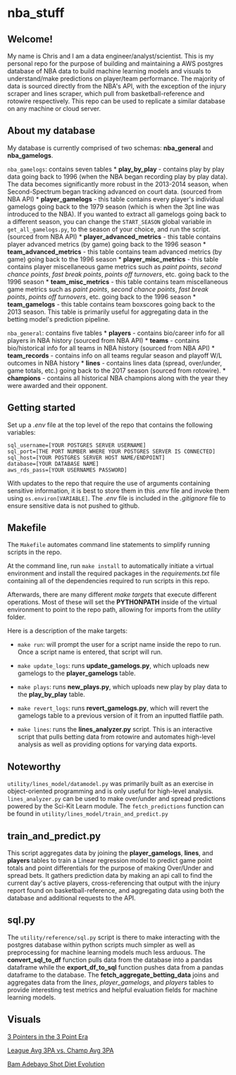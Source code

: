 # nba_stuff

## Welcome!

My name is Chris and I am a data engineer/analyst/scientist. This is my personal repo for the purpose of building and maintaining a AWS postgres database of NBA data to build machine learning models and visuals to understand/make predictions on player/team performance. The majority of data is sourced directly from the NBA's API, with the exception of the injury scraper and lines scraper, which pull from basketball-reference and rotowire respectively. This repo can be used to replicate a similar database on any machine or cloud server.

## About my database

My database is currently comprised of two schemas: **nba_general** and **nba_gamelogs**.

`nba_gamelogs`: contains seven tables
    * **play_by_play** - contains play by play data going back to 1996 (when the NBA began recording play by play data). The data becomes significantly more robust in the 2013-2014 season, when Second-Spectrum began tracking advanced on court data. (sourced from NBA API)
    * **player_gamelogs** - this table contains every player's individual gamelogs going back to the 1979 season (which is when the 3pt line was introduced to the NBA). If you wanted to extract all gamelogs going back to a different season, you can change the `START_SEASON` global variable in `get_all_gamelogs.py`, to the season of your choice, and run the script. (sourced from NBA API)
    * **player_advanced_metrics** - this table contains player advanced metrics (by game) going back to the 1996 season
    * **team_advanced_metrics** - this table contains team advanced metrics (by game) going back to the 1996 season
    * **player_misc_metrics** - this table contains player miscellaneous game metrics such as _paint points_, _second chance points_, _fast break points_, _points off turnovers_, etc. going back to the 1996 season
    * **team_misc_metrics** - this table contains team miscellaneous game metrics such as _paint points_, _second chance points_, _fast break points_, _points off turnovers_, etc. going back to the 1996 season
    * **team_gamelogs** - this table contains team boxscores going back to the 2013 season. This table is primarily useful for aggregating data in the betting model's prediction pipeline.

`nba_general`: contains five tables
    * **players** - contains bio/career info for all players in NBA history (sourced from NBA API)
    * **teams** - contains bio/historical info for all teams in NBA history (sourced from NBA API)
    * **team_records** - contains info on all teams regular season and playoff W/L outcomes in NBA history
    * **lines** - contains lines data (spread, over/under, game totals, etc.) going back to the 2017 season (sourced from rotowire).
    * **champions** - contains all historical NBA champions along with the year they were awarded and their opponent.

## Getting started

Set up a _.env_ file at the top level of the repo that contains the following variables:

```
sql_username=[YOUR POSTGRES SERVER USERNAME]
sql_port=[THE PORT NUMBER WHERE YOUR POSTGRES SERVER IS CONNECTED]
sql_host=[YOUR POSTGRES SERVER HOST NAME/ENDPOINT]
database=[YOUR DATABASE NAME]
aws_rds_pass=[YOUR USERNAMES PASSWORD]
```

With updates to the repo that require the use of arguments containing sensitive information, it is best to store them in this _.env_ file and invoke them using `os.environ[VARIABLE]`. The _.env_ file is included in the _.gitignore_ file to ensure sensitive data is not pushed to github.

## Makefile

The `Makefile` automates command line statements to simplify running scripts in the repo.

At the command line, run `make install` to automatically initiate a virtual environment and install the required packages in the _requirements.txt_ file containing all of the dependencies required to run scripts in this repo. 

Afterwards, there are many different _make targets_ that execute different operations. Most of these will set the **PYTHONPATH** inside of the virtual environment to point to the repo path, allowing for imports from the _utility_ folder.

Here is a description of the make targets:

* `make run`: will prompt the user for a script name inside the repo to run. Once a script name is entered, that script will run.

* `make update_logs`: runs **update_gamelogs.py**, which uploads new gamelogs to the **player_gamelogs** table.

* `make plays`: runs **new_plays.py**, which uploads new play by play data to the **play_by_play** table.

* `make revert_logs`: runs **revert_gamelogs.py**, which will revert the gamelogs table to a previous version of it from an inputted flatfile path.

* `make lines`: runs the **lines_analyzer.py** script. This is an interactive script that pulls betting data from rotowire and automates high-level analysis as well as providing options for varying data exports.


## Noteworthy

`utility/lines_model/datamodel.py` was primarily built as an exercise in object-oriented programming and is only useful for high-level analysis. `lines_analyzer.py` can be used to make over/under and spread predictions powered by the Sci-Kit Learn module. The `fetch_predictions` function can be found in `utility/lines_model/train_and_predict.py`

## train_and_predict.py

This script aggregates data by joining the **player_gamelogs**, **lines**, and **players** tables to train a Linear regression model to predict game point totals and point differentials for the purpose of making Over/Under and spread bets. It gathers prediction data by making an api call to find the current day's active players, cross-referencing that output with the injury report found on basketball-reference, and aggregating data using both the database and additional requests to the API.

## sql.py

The `utility/reference/sql.py` script is there to make interacting with the postgres database within python scripts much simpler as well as preprocessing for machine learning models much less arduous. The **convert_sql_to_df** function pulls data from the database into a pandas dataframe while the **export_df_to_sql** function pushes data from a pandas dataframe to the database. The **fetch_aggregate_betting_data** joins and aggregates data from the _lines_, _player_gamelogs_, and _players_ tables to provide interesting test metrics and helpful evaluation fields for machine learning models.

## Visuals

[3 Pointers in the 3 Point Era](https://datawrapper.dwcdn.net/k4ecb/2/)

[League Avg 3PA vs. Champ Avg 3PA](https://datawrapper.dwcdn.net/LMIbM/2/)

[Bam Adebayo Shot Diet Evolution](https://www.datawrapper.de/_/VPKe1/)
